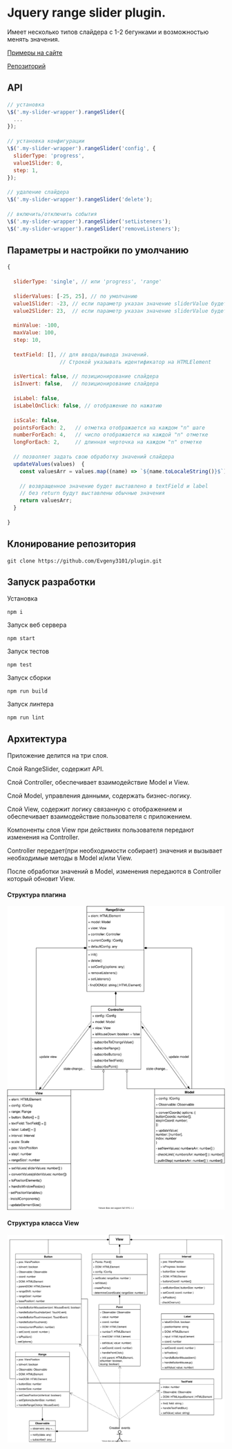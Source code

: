 # Jquery range slider plugin.

Имеет несколько типов слайдера с 1-2 бегунками и возможностью менять значения.

[Примеры на сайте](https://evgeny3101.github.io/plugin/index.html)

[Репозиторий](https://github.com/Evgeny3101/plugin.git)

## API

```js
// установка
\$('.my-slider-wrapper').rangeSlider({
  ...
});

// установка конфигурации
\$('.my-slider-wrapper').rangeSlider('config', {
  sliderType: 'progress',
  value1Slider: 0,
  step: 1,
});

// удаление слайдера
\$('.my-slider-wrapper').rangeSlider('delete');

// включить/отключить события
\$('.my-slider-wrapper').rangeSlider('setListeners');
\$('.my-slider-wrapper').rangeSlider('removeListeners');
```

## Параметры и настройки по умолчанию

```js
{

  sliderType: 'single', // или 'progress', 'range'

  sliderValues: [-25, 25], // по умолчанию
  value1Slider: -23, // если параметр указан значение sliderValue будет переписано
  value2Slider: 23,  // если параметр указан значение sliderValue будет переписано

  minValue: -100,
  maxValue: 100,
  step: 10,

  textField: [], // для ввода/вывода значений.
                 // Строкой указывать идентификатор на HTMLElement

  isVertical: false, // позиционирование слайдера
  isInvert: false,   // позиционирование слайдера

  isLabel: false,
  isLabelOnClick: false, // отображение по нажатию

  isScale: false,
  pointsForEach: 2,   // отметка отображается на каждом "n" шаге
  numberForEach: 4,   // число отображается на каждой "n" отметке
  longForEach: 2,     // длинная черточка на каждом "n" отметке

  // позволяет задать свою обработку значений слайдера
  updateValues(values)  {
    const valuesArr = values.map((name) => `${name.toLocaleString()}$`);

    // возвращенное значение будет выставлено в textField и label
    // без return будут выставлены обычные значения
    return valuesArr;
  }

}
```

## Клонирование репозитория

```
git clone https://github.com/Evgeny3101/plugin.git
```

## Запуск разработки

Установка

```
npm i
```

Запуск веб сервера

```
npm start
```

Запуск тестов

```
npm test
```

Запуск сборки

```
npm run build
```

Запуск линтера

```
npm run lint
```

## Архитектура

Приложение делится на три слоя.

Слой RangeSlider, содержит API.

Слой Controller, обеспечивает взаимодействие Model и View.

Слой Model, управления данными, содержать бизнес-логику.

Слой View, содержит логику связанную с отображением и обеспечивает взаимодействие пользователя с приложением.

Компоненты слоя View при действиях пользователя передают изменения на Controller.

Controller передает(при необходимости собирает) значения и вызывает необходимые методы в Model и/или View.

После обработки значений в Model, изменения передаются в Controller который обновит View.

#### Структура плагина

![Plugin structure](uml/slider.svg)

#### Структура класса View

![Class "View" structure](uml/viewComponents.svg)
